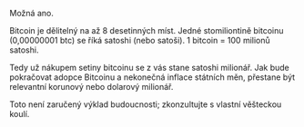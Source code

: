 Možná ano.

Bitcoin je dělitelný na až 8 desetinných míst. Jedné stomiliontině bitcoinu (0,00000001 btc) se říká satoshi (nebo satoši). 1 bitcoin = 100 milionů satoshi.

Tedy už nákupem setiny bitcoinu se z vás stane satoshi milionář. Jak bude pokračovat adopce Bitcoinu a nekonečná inflace státních měn, přestane být relevantní korunový nebo dolarový milionář.

Toto není zaručený výklad budoucnosti; zkonzultujte s vlastní věšteckou koulí.
